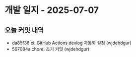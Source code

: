 # 개발 일지 - 2025-07-07

## 오늘 커밋 내역

- da85f36 ci: GitHub Actions devlog 자동화 설정 (wjdehdgur)
- 567084a chore: 초기 커밋 (wjdehdgur)
